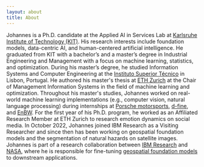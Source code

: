 ```yaml
---
layout: about
title: About
---
```


Johannes is a Ph.D. candidate at the Applied AI in Services Lab at [Karlsruhe Institute of Technology (KIT)](https://www.kit.edu/english/index.php). His research interests include foundation models, data-centric AI, and human-centered artificial intelligence. He graduated from KIT with a bachelor’s and a master’s degree in Industrial Engineering and Management with a focus on machine learning, statistics, and optimization. During his master’s degree, he studied Information Systems and Computer Engineering at the [Instituto Superior Técnico](https://tecnico.ulisboa.pt/en/) in Lisbon, Portugal. He authored his master's thesis at [ETH Zurich](https://ethz.ch/en.html) at the Chair of Management Information Systems in the field of machine learning and optimization. Throughout his master's studies, Johannes worked on real-world machine learning implementations (e.g., computer vision, natural language processing) during internships at [Porsche motorsports](https://motorsports.porsche.com/usa/en), [d-fine](https://www.d-fine.com/en/), and [EnBW](https://www.enbw.com/company/). For the first year of his Ph.D. program, he worked as an Affiliated Research Member at ETH Zurich to research emotion dynamics on social media. In October 2022, Johannes joined IBM Research as a Visiting Researcher and since then has been working on geospatial foundation models and the segmentation of natural hazards on satellite images. Johannes is part of a research collaboration between [IBM Research](https://www.research.ibm.com/) and [NASA](https://impact.earthdata.nasa.gov), where he is responsible for fine-tuning [geospatial foundation models](https://research.ibm.com/blog/ibm-nasa-foundation-models) to downstream applications.



